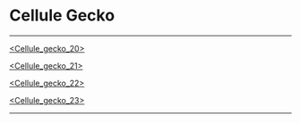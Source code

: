 # Cellule Gecko

---

[<Cellule_gecko_20>](Cellule%20Gecko%209e393c6d3ab24ff7acdce70652c1e3ec/Cellule_gecko_20%20bc8eedcf42f44a438216a2b15e59c85e.md)

[<Cellule_gecko_21>](Cellule%20Gecko%209e393c6d3ab24ff7acdce70652c1e3ec/Cellule_gecko_21%20933cda3e3649417f9a0b26c8c38a02c9.md)

[<Cellule_gecko_22>](Cellule%20Gecko%209e393c6d3ab24ff7acdce70652c1e3ec/Cellule_gecko_22%20b4d4cdc7be4b4ef185348bda66c5d68f.md)

[<Cellule_gecko_23>](Cellule%20Gecko%209e393c6d3ab24ff7acdce70652c1e3ec/Cellule_gecko_23%20bd8b887efb8e45a09e5e60ac3e2f0265.md)

---
